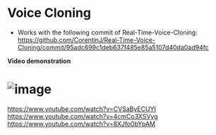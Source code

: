# Voice Cloning

- Works with the following commit of Real-Time-Voice-Cloning: https://github.com/CorentinJ/Real-Time-Voice-Cloning/commit/95adc699c1deb637f485e85a5107d40da0ad94fc

**Video demonstration**
# ![image](https://github.com/happyminn/voice-cloning/assets/156920075/55c54909-77af-49ed-99ab-e62a6237ead4)

https://www.youtube.com/watch?v=CVSaByECUYI
https://www.youtube.com/watch?v=4cmCo3XSVyg
https://www.youtube.com/watch?v=8XJfo0bYpAM
